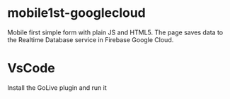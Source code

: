 # mobile1st-googlecloud
Mobile first simple form with plain JS and HTML5.
The page saves data to the Realtime Database service in Firebase Google Cloud.

# VsCode
Install the GoLive plugin and run it
